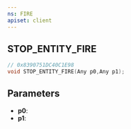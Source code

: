 ```yaml
---
ns: FIRE
apiset: client
---
```

## STOP_ENTITY_FIRE

```c
// 0x8390751DC40C1E98
void STOP_ENTITY_FIRE(Any p0,Any p1);
```


## Parameters
* **p0**:
* **p1**:



